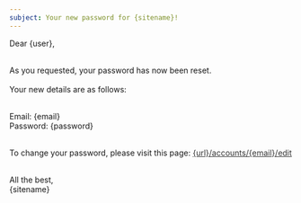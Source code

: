 ```yaml
---
subject: Your new password for {sitename}!
---
```

Dear {user},<br><br>

As you requested, your password has now been reset.<br><br>
Your new details are as follows:<br><br>

Email: {email}<br>
Password: {password}<br><br>

To change your password, please visit this page: <a href="{url}/accounts/{email}/edit" style="color:#333; text-decoration:underline;">{url}/accounts/{email}/edit</a><br><br>

All the best,<br>
{sitename}
